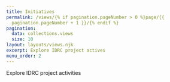 ```yaml
---
title: Initiatives
permalink: /views/{% if pagination.pageNumber > 0 %}page/{{
  pagination.pageNumber + 1 }}/{% endif %}
pagination:
  data: collections.views
  size: 10
layout: layouts/views.njk
excerpt: Explore IDRC project actives
menu_order: 2
---
```

Explore IDRC project activities